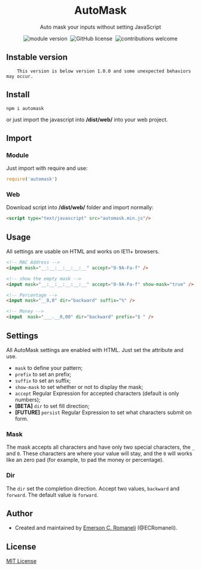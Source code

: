 <h1 align='center'>AutoMask</h1>
<p align='center'>
    Auto mask your inputs without setting JavaScript
</p>
<p align='center'>
<img src="https://img.shields.io/npm/v/automask.svg" alt="module version">&nbsp;
    <img src="https://img.shields.io/badge/license-MIT-blue.svg" alt="GitHub license">&nbsp;
    <img src="https://img.shields.io/badge/contributions-welcome-brightgreen.svg?style=flat" alt="contributions welcome">
</p>

## Instable version
        This version is below version 1.0.0 and some unexpected behaviors may occur.

## Install

```
npm i automask
```

or just import the javascript into **/dist/web/** into your web project.

## Import
### Module
Just import with require and use:
```typescript
require('automask')
``` 

### Web
Download script into **/dist/web/** folder and import normally:
```html
<script type="text/javascript" src="automask.min.js"/>
```

## Usage
All settings are usable on HTML and works on IE11+ browsers.

```html
<!-- MAC Address -->
<input mask="__:__:__:__:__:__" accept="0-9A-Fa-f" />

<!-- show the empty mask -->
<input mask="__:__:__:__:__:__" accept="0-9A-Fa-f" show-mask="true" />

<!-- Percentage -->
<input mask="__0,0" dir="backward" suffix="%" />

<!-- Money -->
<input  mask="___.__0,00" dir="backward" prefix="$ " />
```

## Settings

All AutoMask settings are enabled with HTML. Just set the attribute and use.

- `mask` to define your pattern;
- `prefix` to set an prefix;
- `suffix` to set an suffix;
- `show-mask` to set whether or not to display the mask;
- `accept` Regular Expression for accepted characters (default is only numbers);
- **[BETA]** `dir` to set fill direction;
- **[FUTURE]** `persist` Regular Expression to set what characters submit on form.

### Mask

The mask accepts all characters and have only two special characters, the `_` and `0`.
These characters are where your value will stay, and the `0` will works like an zero pad (for example, to pad the money or percentage).

### Dir

The `dir` set the completion direction. Accept two values, `backward` and `forward`. The default value is `forward`.

## Author

- Created and maintained by [Emerson C. Romaneli](https://github.com/ECRomaneli) (@ECRomaneli).

## License

[MIT License](https://github.com/ECRomaneli/AutoMask/blob/master/LICENSE)
